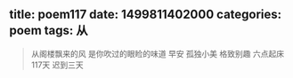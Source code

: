 title: poem117
date: 1499811402000
categories: poem
tags: 从
---
> 从阁楼飘来的风
是你吹过的眼睑的味道
早安
孤独小美
格致别趣
六点起床117天 迟到三天